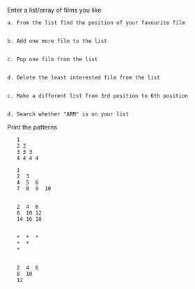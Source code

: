 Enter a list/array of films you like


    a. From the list find the position of your favourite film


    b. Add one more film to the list


    c. Pop one film from the list


    d. Delete the least interested film from the list


    c. Make a different list from 3rd position to 6th position


    d. Search whether "ARM" is on your list


Print the patterns

```
   1
   2 2
   3 3 3
   4 4 4 4
   ```
```
   1
   2  3
   4  5  6
   7  8  9  10
```
```

   2  4  6
   8  10 12
   14 16 18
```
```

   *  *  *
   *  *  
   *
```
```

   2  4  6
   8  10
   12

   ```

